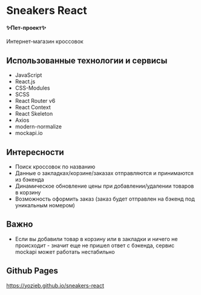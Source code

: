 # Sneakers React

#### ✨Пет-проект✨

Интернет-магазин кроссовок

## Использованные технологии и сервисы

- JavaScript
- React.js
- CSS-Modules
- SCSS
- React Router v6
- React Context
- React Skeleton
- Axios
- modern-normalize
- mockapi.io

## Интересности

- Поиск кроссовок по названию
- Данные о закладках/корзине/заказах отправляются и принимаются из бэкенда
- Динамическое обновление цены при добавлении/удалении товаров в корзину
- Возможность оформить заказ (заказ будет отправлен на бэкенд под уникальным номером)

## Важно

- Если вы добавили товар в корзину или в закладки и ничего не происходит - значит еще не пришел ответ с бэкенда, сервис mockapi может работать нестабильно

## Github Pages

<a href="https://yozieb.github.io/sneakers-react" target="_blank">https://yozieb.github.io/sneakers-react</a>
